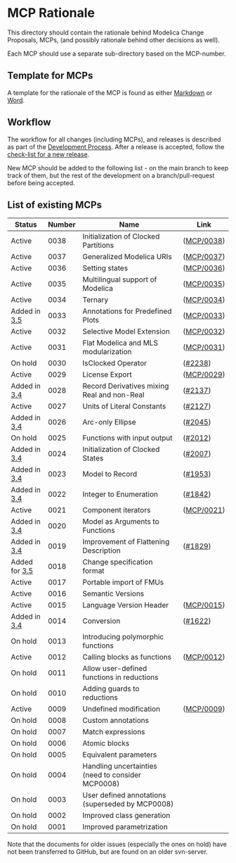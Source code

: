 
# MCP Rationale
This directory should contain the rationale behind Modelica Change Proposals, MCPs,
(and possibly rationale behind other decisions as well). 

Each MCP should use a separate sub-directory based on the MCP-number.

## Template for MCPs

A template for the rationale of the MCP is found as either [Markdown](MCPTemplate.MD) or [Word](MCP_Template_Overview.dotx).

## Workflow

The workflow for all changes (including MCPs), and releases is described as part of the [Development Process](DevelopmentProcess.md).
After a release is accepted, follow the [check-list for a new release](NewRelease.md).

New MCP should be added to the following list - on the main branch to keep track of them,
but the rest of the development on a branch/pull-request before being accepted.

## List of existing MCPs

|Status|Number|Name|Link|
|------|------|----|----|
|Active|0038|Initialization of Clocked Partitions|([MCP/0038](https://github.com/modelica/ModelicaSpecification/tree/MCP/0038/RationaleMCP/0038))|
|Active|0037|Generalized Modelica URIs|([MCP/0037](https://github.com/modelica/ModelicaSpecification/tree/MCP/0037/RationaleMCP/0037))|
|Active|0036|Setting states|([MCP/0036](https://github.com/modelica/ModelicaSpecification/tree/MCP/0036/RationaleMCP/0036))|
|Active|0035|Multilingual support of Modelica|([MCP/0035](https://github.com/modelica/ModelicaSpecification/tree/MCP/0035/RationaleMCP/0035))|
|Active|0034|Ternary|([MCP/0034](https://github.com/modelica/ModelicaSpecification/tree/MCP/0034/RationaleMCP/0034))|
|Added in [3.5](https://github.com/modelica/ModelicaSpecification/releases/tag/v3.5)|0033|Annotations for Predefined Plots|([MCP/0033](https://github.com/modelica/ModelicaSpecification/tree/MCP/0033/RationaleMCP/0033))|
|Active|0032|Selective Model Extension|([MCP/0032](https://github.com/modelica/ModelicaSpecification/tree/MCP/0032/RationaleMCP/0032))|
|Active|0031|Flat Modelica and MLS modularization|([MCP/0031](https://github.com/modelica/ModelicaSpecification/tree/MCP/0031/RationaleMCP/0031))|
|On hold|0030|IsClocked Operator|([#2238](https://github.com/modelica/ModelicaSpecification/issues/2238))|
|Active|0029|License Export|([MCP/0029](https://github.com/modelica/ModelicaSpecification/tree/MCP/0029/RationaleMCP/0029))|
|Added in [3.4](https://github.com/modelica/ModelicaSpecification/releases/tag/v3.4)|0028|Record Derivatives mixing Real and non-Real|([#2137](https://github.com/modelica/ModelicaSpecification/issues/2137))|
|Active|0027|Units of Literal Constants|([#2127](https://github.com/modelica/ModelicaSpecification/issues/2127))|
|Added in [3.4](https://github.com/modelica/ModelicaSpecification/releases/tag/v3.4)|0026|Arc-only Ellipse|([#2045](https://github.com/modelica/ModelicaSpecification/issues/2045))|
|On hold|0025|Functions with input output|([#2012](https://github.com/modelica/ModelicaSpecification/issues/2012))|
|Added in [3.4](https://github.com/modelica/ModelicaSpecification/releases/tag/v3.4)|0024|Initialization of Clocked States|([#2007](https://github.com/modelica/ModelicaSpecification/issues/2007))|
|Added in [3.4](https://github.com/modelica/ModelicaSpecification/releases/tag/v3.4)|0023|Model to Record|([#1953](https://github.com/modelica/ModelicaSpecification/issues/1953))|
|Added in [3.4](https://github.com/modelica/ModelicaSpecification/releases/tag/v3.4)|0022|Integer to Enumeration|([#1842](https://github.com/modelica/ModelicaSpecification/issues/1842))|
|Active|0021|Component iterators|([MCP/0021](https://github.com/modelica/ModelicaSpecification/tree/MCP/0021/RationaleMCP/0021))|
|Added in [3.4](https://github.com/modelica/ModelicaSpecification/releases/tag/v3.4)|0020|Model as Arguments to Functions||
|Added in [3.4](https://github.com/modelica/ModelicaSpecification/releases/tag/v3.4)|0019|Improvement of Flattening Description|([#1829](https://github.com/modelica/ModelicaSpecification/issues/1829))|
|Added for [3.5](https://github.com/modelica/ModelicaSpecification/releases/tag/v3.5)|0018|Change specification format||
|Active|0017|Portable import of FMUs||
|Active|0016|Semantic Versions||
|Active|0015|Language Version Header|([MCP/0015](https://github.com/modelica/ModelicaSpecification/tree/MCP/0015/RationaleMCP/0015))|
|Added in [3.4](https://github.com/modelica/ModelicaSpecification/releases/tag/v3.4)|0014|Conversion|([#1622](https://github.com/modelica/ModelicaSpecification/issues/1622))|
|On hold|0013|Introducing polymorphic functions||
|Active|0012|Calling blocks as functions|([MCP/0012](https://github.com/modelica/ModelicaSpecification/tree/MCP/0012/RationaleMCP/0012))|
|On hold|0011|Allow user-defined functions in reductions||
|On hold|0010|Adding guards to reductions||
|Active|0009|Undefined modification|([MCP/0009](https://github.com/modelica/ModelicaSpecification/tree/MCP/0009/RationaleMCP/0009))|
|On hold|0008|Custom annotations||
|On hold|0007|Match expressions||
|On hold|0006|Atomic blocks||
|On hold|0005|Equivalent parameters||
|On hold|0004|Handling uncertainties (need to consider MCP0008)||
|On hold|0003|User defined annotations (superseded by MCP0008)||
|On hold|0002|Improved class generation||
|On hold|0001|Improved parametrization||

Note that the documents for older issues (especially the ones on hold) have not been transferred to GitHub, but are found on an older svn-server.
